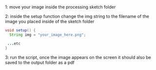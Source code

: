 1: move your image inside the processing sketch folder

2: inside the setup function change the img string to the filename of the image you placed inside of the sketch folder

```java
void setup() {
  String img = "your_image_here.png";

 ...etc
}
```

3: run the script, once the image appears on the screen it should also be saved to the output folder as a pdf
